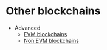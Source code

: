 # Other blockchains

- Advanced
  * [EVM blockchains](advanced/evm_blockchains/README.md)
  * [Non EVM blockchains](advanced/non_evm_blockchains/README.md)
